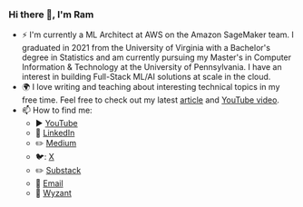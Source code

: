 ### Hi there 👋, I'm Ram

- :zap: I'm currently a ML Architect at AWS on the Amazon SageMaker team. I graduated in 2021 from the University of Virginia with a Bachelor's degree in Statistics and am currently pursuing my Master's in Computer Information & Technology at the University of Pennsylvania. I have an interest in building Full-Stack ML/AI solutions at scale in the cloud.
- :earth_africa: I love writing and teaching about interesting technical topics in my free time. Feel free to check out my latest [article](https://aws.plainenglish.io/document-summarization-simplified-using-claude-3-5-sonnet-fc2097900c7f) and [YouTube video](https://www.youtube.com/watch?v=pSu-aVC7UCw&t=16s).
- 📫 How to find me:
  - :arrow_forward: [YouTube](https://www.youtube.com/@RamVegiraju/videos)
  - :office: [LinkedIn](https://www.linkedin.com/in/ram-vegiraju-81272b162/)
  - :pencil2: [Medium](https://ram-vegiraju.medium.com/)
  - 🐦: [X](https://x.com/RamVegiraju)
  - :pencil2: [Substack](https://substack.com/@ramvegiraju)
  - :email: [Email](mailto:ramvegdev@gmail.com?subject=[GitHub]%20Source%20Han%20Sans)
  - 💬 [Wyzant](https://www.wyzant.com/tutor/profile)

<!--
**RamVegiraju/RamVegiraju** is a ✨ _special_ ✨ repository because its `README.md` (this file) appears on your GitHub profile.

Here are some ideas to get you started:

- 🔭 I’m currently working on ...
- 🌱 I’m currently learning ...
- 👯 I’m looking to collaborate on ...
- 🤔 I’m looking for help with ...
- 💬 Ask me about ...
- 📫 How to reach me: ...
- 😄 Pronouns: ...
- ⚡ Fun fact: ...


[![Top Langs](https://github-readme-stats.vercel.app/api/top-langs/?username=RamVegiraju)](https://github.com/RamVegiraju/github-readme-stats)
-->
